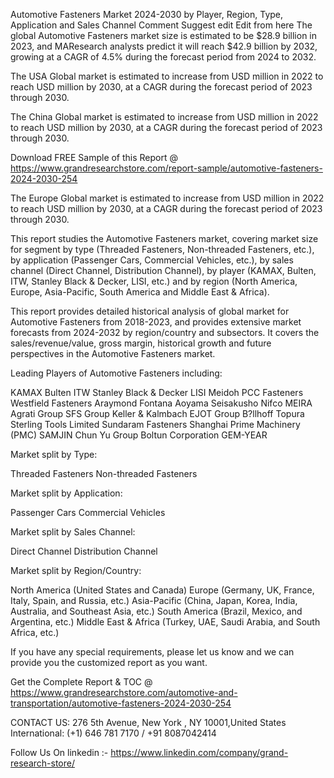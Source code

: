 Automotive Fasteners Market 2024-2030 by Player, Region, Type, Application and Sales Channel
Comment
Suggest edit
Edit from here
The global Automotive Fasteners market size is estimated to be $28.9 billion in 2023, and MAResearch analysts predict it will reach $42.9 billion by 2032, growing at a CAGR of 4.5% during the forecast period from 2024 to 2032.

The USA Global market is estimated to increase from USD million in 2022 to reach USD million by 2030, at a CAGR during the forecast period of 2023 through 2030.

The China Global market is estimated to increase from USD million in 2022 to reach USD million by 2030, at a CAGR during the forecast period of 2023 through 2030.

Download FREE Sample of this Report @ https://www.grandresearchstore.com/report-sample/automotive-fasteners-2024-2030-254

The Europe Global market is estimated to increase from USD million in 2022 to reach USD million by 2030, at a CAGR during the forecast period of 2023 through 2030.

This report studies the Automotive Fasteners market, covering market size for segment by type (Threaded Fasteners, Non-threaded Fasteners, etc.), by application (Passenger Cars, Commercial Vehicles, etc.), by sales channel (Direct Channel, Distribution Channel), by player (KAMAX, Bulten, ITW, Stanley Black & Decker, LISI, etc.) and by region (North America, Europe, Asia-Pacific, South America and Middle East & Africa).

This report provides detailed historical analysis of global market for Automotive Fasteners from 2018-2023, and provides extensive market forecasts from 2024-2032 by region/country and subsectors. It covers the sales/revenue/value, gross margin, historical growth and future perspectives in the Automotive Fasteners market.

Leading Players of Automotive Fasteners including:

KAMAX
Bulten
ITW
Stanley Black & Decker
LISI
Meidoh
PCC Fasteners
Westfield Fasteners
Araymond
Fontana
Aoyama Seisakusho
Nifco
MEIRA
Agrati Group
SFS Group
Keller & Kalmbach
EJOT Group
B?llhoff
Topura
Sterling Tools Limited
Sundaram Fasteners
Shanghai Prime Machinery (PMC)
SAMJIN
Chun Yu Group
Boltun Corporation
GEM-YEAR

Market split by Type:

Threaded Fasteners
Non-threaded Fasteners

Market split by Application:

Passenger Cars
Commercial Vehicles

Market split by Sales Channel:

Direct Channel
Distribution Channel

Market split by Region/Country:

North America (United States and Canada)
Europe (Germany, UK, France, Italy, Spain, and Russia, etc.)
Asia-Pacific (China, Japan, Korea, India, Australia, and Southeast Asia, etc.)
South America (Brazil, Mexico, and Argentina, etc.)
Middle East & Africa (Turkey, UAE, Saudi Arabia, and South Africa, etc.)

If you have any special requirements, please let us know and we can provide you the customized report as you want.

Get the Complete Report & TOC @ https://www.grandresearchstore.com/automotive-and-transportation/automotive-fasteners-2024-2030-254

CONTACT US:
276 5th Avenue, New York , NY 10001,United States
International: (+1) 646 781 7170 / +91 8087042414

Follow Us On linkedin :- https://www.linkedin.com/company/grand-research-store/
